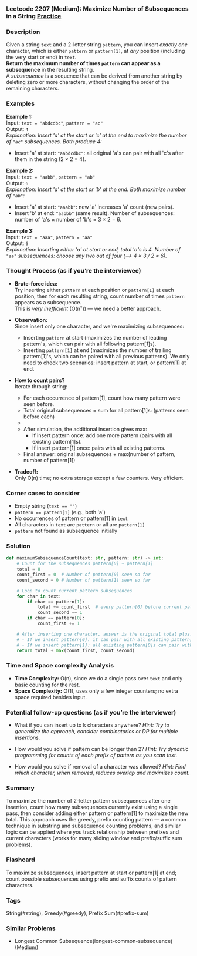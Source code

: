 ### Leetcode 2207 (Medium): Maximize Number of Subsequences in a String [Practice](https://leetcode.com/problems/maximize-number-of-subsequences-in-a-string)

### Description  
Given a string `text` and a 2-letter string `pattern`, you can insert *exactly one* character, which is either `pattern` or `pattern[1]`, at *any* position (including the very start or end) in `text`.  
**Return the maximum number of times `pattern` can appear as a subsequence** in the resulting string.  
A *subsequence* is a sequence that can be derived from another string by deleting zero or more characters, without changing the order of the remaining characters.

### Examples  

**Example 1:**  
Input: `text = "abdcdbc"`, `pattern = "ac"`  
Output: `4`  
*Explanation: Insert 'a' at the start or 'c' at the end to maximize the number of `"ac"` subsequences. Both produce 4:*
- Insert 'a' at start: `"aabdcdbc"`: all original 'a's can pair with all 'c's after them in the string (2 × 2 = 4).

**Example 2:**  
Input: `text = "aabb"`, `pattern = "ab"`  
Output: `6`  
*Explanation: Insert 'a' at the start or 'b' at the end. Both maximize number of `"ab"`:*
- Insert 'a' at start: `"aaabb"`: new 'a' increases 'a' count (new pairs).
- Insert 'b' at end: `"aabbb"` (same result). Number of subsequences: number of 'a's × number of 'b's = 3 × 2 = 6.

**Example 3:**  
Input: `text = "aaa"`, `pattern = "aa"`  
Output: `6`  
*Explanation: Inserting either 'a' at start or end, total 'a's is 4. Number of `"aa"` subsequences: choose any two out of four (⟶ 4 × 3 / 2 = 6).*

### Thought Process (as if you’re the interviewee)  

- **Brute-force idea:**  
  Try inserting either `pattern` at each position or `pattern[1]` at each position, then for each resulting string, count number of times `pattern` appears as a subsequence.  
  This is *very inefficient* (O(n²)) — we need a better approach.
  
- **Observation:**  
  Since insert only one character, and we're maximizing subsequences:  
  - Inserting `pattern` at start (maximizes the number of leading pattern's, which can pair with all following pattern[1]s).
  - Inserting `pattern[1]` at end (maximizes the number of trailing pattern[1]'s, which can be paired with all previous patterns).
  We only need to check two scenarios: insert pattern at start, or pattern[1] at end.

- **How to count pairs?**  
  Iterate through string:
   - For each occurrence of pattern[1], count how many pattern were seen before.
   - Total original subsequences = sum for all pattern[1]s: (patterns seen before each)
   - 
  - After simulation, the additional insertion gives max:
    - If insert pattern once: add one more pattern (pairs with all existing pattern[1]s).
    - If insert pattern[1] once: pairs with all existing patterns.
  - Final answer: original subsequences + max(number of pattern, number of pattern[1])

- **Tradeoff:**  
  Only O(n) time; no extra storage except a few counters. Very efficient.

### Corner cases to consider  
- Empty string (`text == ""`)
- `pattern == pattern[1]` (e.g., both 'a')
- No occurrences of pattern or pattern[1] in `text`
- All characters in `text` are `pattern` or all are `pattern[1]`
- `pattern` not found as subsequence initially

### Solution

```python
def maximumSubsequenceCount(text: str, pattern: str) -> int:
    # Count for the subsequences pattern[0] + pattern[1]
    total = 0
    count_first = 0  # Number of pattern[0] seen so far
    count_second = 0 # Number of pattern[1] seen so far

    # Loop to count current pattern subsequences
    for char in text:
        if char == pattern[1]:
            total += count_first  # every pattern[0] before current pattern[1] forms a subsequence
            count_second += 1
        if char == pattern[0]:
            count_first += 1

    # After inserting one character, answer is the original total plus:
    # - If we insert pattern[0]: it can pair with all existing pattern[1]s (at the start)
    # - If we insert pattern[1]: all existing pattern[0]s can pair with it (at the end)
    return total + max(count_first, count_second)
```

### Time and Space complexity Analysis  

- **Time Complexity:** O(n), since we do a single pass over `text` and only basic counting for the rest.
- **Space Complexity:** O(1), uses only a few integer counters; no extra space required besides input.

### Potential follow-up questions (as if you’re the interviewer)  

- What if you can insert up to k characters anywhere?
  *Hint: Try to generalize the approach, consider combinatorics or DP for multiple insertions.*

- How would you solve if pattern can be longer than 2?
  *Hint: Try dynamic programming for counts of each prefix of pattern as you scan text.*

- How would you solve if removal of a character was allowed?
  *Hint: Find which character, when removed, reduces overlap and maximizes count.*

### Summary
To maximize the number of 2-letter pattern subsequences after one insertion, count how many subsequences currently exist using a single pass, then consider adding either pattern or pattern[1] to maximize the new total. This approach uses the greedy, prefix counting pattern — a common technique in substring and subsequence counting problems, and similar logic can be applied where you track relationship between prefixes and current characters (works for many sliding window and prefix/suffix sum problems).


### Flashcard
To maximize subsequences, insert pattern at start or pattern[1] at end; count possible subsequences using prefix and suffix counts of pattern characters.

### Tags
String(#string), Greedy(#greedy), Prefix Sum(#prefix-sum)

### Similar Problems
- Longest Common Subsequence(longest-common-subsequence) (Medium)